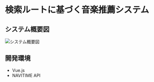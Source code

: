 # 検索ルートに基づく音楽推薦システム
## システム概要図
![システム概要図](https://github.com/user-attachments/assets/27f20f88-ab48-4d47-8731-da7e759fece2)

## 開発環境
- Vue.js
- NAVITIME API

